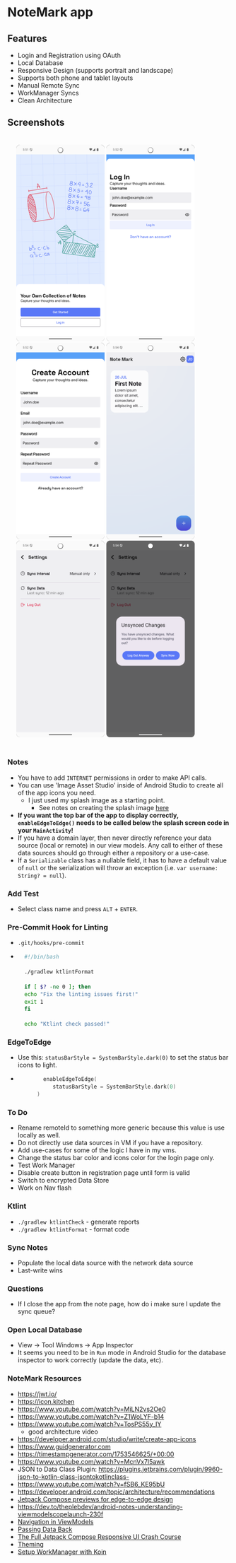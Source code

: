 # NoteMark app

## Features
* Login and Registration using OAuth
* Local Database
* Responsive Design (supports portrait and landscape)
* Supports both phone and tablet layouts
* Manual Remote Sync
* WorkManager Syncs
* Clean Architecture

## Screenshots

<p style='padding: 20px;' float="left">
    <img alt="NoteMark" src="./screenshots/start.png" width="200" />
    <img alt="NoteMark" src="./screenshots/login.png" width="200" />
    <img alt="NoteMark" src="./screenshots/register.png" width="200" />
    <img alt="NoteMark" src="./screenshots/notes.png" width="200" />
    <img alt="NoteMark" src="./screenshots/settings.png" width="200" />
    <img alt="NoteMark" src="./screenshots/sync.png" width="200" />
</p>

### Notes
* You have to add `INTERNET` permissions in order to make API calls.
* You can use 'Image Asset Studio' inside of Android Studio to create all of the app icons you need.
  * I just used my splash image as a starting point. 
    * See notes on creating the splash image [here](https://github.com/joshayoung/android-kotlin-app-training/blob/main/README.md)
* **If you want the top bar of the app to display correctly, `enableEdgeToEdge()` needs to be called below the splash screen code in your `MainActivity`!**
* If you have a domain layer, then never directly reference your data source (local or remote) in our view models. Any call to either of these data sources should go through either a repository or a use-case.
* If a `Serializable` class has a nullable field, it has to have a default value of `null` or the serialization will throw an exception (i.e. `var username: String? = null`).

### Add Test
* Select class name and press `ALT` + `ENTER`.

### Pre-Commit Hook for Linting
* `.git/hooks/pre-commit`
* ```bash
    #!/bin/bash

    ./gradlew ktlintFormat

    if [ $? -ne 0 ]; then
    echo "Fix the linting issues first!"
    exit 1
    fi

    echo "Ktlint check passed!"
     ```
  
### EdgeToEdge
* Use this: `statusBarStyle = SystemBarStyle.dark(0)` to set the status bar icons to light.
* ```kotlin
          enableEdgeToEdge(
             statusBarStyle = SystemBarStyle.dark(0)
        )
     ```

### To Do
* Rename remoteId to something more generic because this value is use locally as well.
* Do not directly use data sources in VM if you have a repository.
* Add use-cases for some of the logic I have in my vms.
* Change the status bar color and icons color for the login page only.
* Test Work Manager
* Disable create button in registration page until form is valid
* Switch to encrypted Data Store
* Work on Nav flash

### Ktlint
* `./gradlew ktlintCheck` - generate reports
* `./gradlew ktlintFormat` - format code

### Sync Notes
* Populate the local data source with the network data source
* Last-write wins

### Questions
* If I close the app from the note page, how do i make sure I update the sync queue?

### Open Local Database
* View -> Tool Windows -> App Inspector
* It seems you need to be in `Run` mode in Android Studio for the database inspector to work correctly (update the data, etc).

### NoteMark Resources
* https://jwt.io/
* https://icon.kitchen
* https://www.youtube.com/watch?v=MiLN2vs2Oe0
* https://www.youtube.com/watch?v=Z1WoLYF-b14
* https://www.youtube.com/watch?v=TosPS55y_IY
  * good architecture video
* https://developer.android.com/studio/write/create-app-icons
* https://www.guidgenerator.com
* https://timestampgenerator.com/1753546625/+00:00
* https://www.youtube.com/watch?v=McnVx7l5awk
* JSON to Data Class Plugin: https://plugins.jetbrains.com/plugin/9960-json-to-kotlin-class-jsontokotlinclass-
* https://www.youtube.com/watch?v=fSB6_KE95bU
* https://developer.android.com/topic/architecture/recommendations
* [Jetpack Compose previews for edge-to-edge design](https://medium.com/@timo_86166/jetpack-compose-previews-for-edge-to-edge-design-a03b3a3713f3)
* https://dev.to/theplebdev/android-notes-understanding-viewmodelscopelaunch-230f
* [Navigation in ViewModels](https://www.youtube.com/watch?v=BFhVvAzC52w)
* [Passing Data Back](https://www.youtube.com/watch?v=NhoV78E6yWo)
* [The Full Jetpack Compose Responsive UI Crash Course](https://www.youtube.com/watch?v=jU_BAQI4DiM)
* [Theming](https://www.youtube.com/watch?v=SH7HzLUjyBs)
* [Setup WorkManager with Koin](https://insert-koin.io/docs/reference/koin-android/workmanager/)